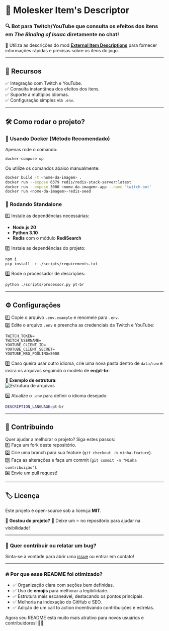 # 🎯 Molesker Item's Descriptor  

### 🔍 Bot para Twitch/YouTube que consulta os efeitos dos itens em *The Binding of Isaac* diretamente no chat!  

🚀 Utiliza as descrições do mod **[External Item Descriptions](https://github.com/wofsauge/External-Item-Descriptions)** para fornecer informações rápidas e precisas sobre os itens do jogo.  

---

## 📌 **Recursos**
✅ Integração com Twitch e YouTube.  
✅ Consulta instantânea dos efeitos dos itens.  
✅ Suporte a múltiplos idiomas.  
✅ Configuração simples via `.env`.  

---

## 🛠 **Como rodar o projeto?**  

### 🔹 **Usando Docker** (Método Recomendado)  
Apenas rode o comando:  
```sh
docker-compose up
```
Ou utilize os comandos abaixo manualmente:  
```sh
docker build -t <nome-da-imagem> .
docker run --expose 6379 redis/redis-stack-server:latest
docker run --expose 3000 <nome-da-imagem>-app --name 'twitch-bot'
docker run <nome-da-imagem>-redis-seed
```

### 🔹 **Rodando Standalone**  
1️⃣ Instale as dependências necessárias:  
- **Node.js 20**  
- **Python 3.10**  
- **Redis** com o módulo **RediSearch**  

2️⃣ Instale as dependências do projeto:  
```sh
npm i
pip install -r ./scripts/requirements.txt
```

3️⃣ Rode o processador de descrições:  
```sh
python ./scripts/processor.py pt-br
```

---

## ⚙ **Configurações**  
1️⃣ Copie o arquivo `.env.example` e renomeie para `.env`.  
2️⃣ Edite o arquivo `.env` e preencha as credenciais da Twitch e YouTube:  

```env
TWITCH_TOKEN=
TWITCH_USERNAME=
YOUTUBE_CLIENT_ID=
YOUTUBE_CLIENT_SECRET=
YOUTUBE_MSG_POOLING=5000
```

3️⃣ Caso queira usar outro idioma, crie uma nova pasta dentro de `data/raw` e insira os arquivos seguindo o modelo de **en/pt-br**:  

📂 **Exemplo de estrutura**:  
![Estrutura de arquivos](https://github.com/wesleyholiveira/item-descriptor-bot/assets/2742138/b033968d-1afe-44fa-8def-fe3fe7892ef1)  

4️⃣ Atualize o `.env` para definir o idioma desejado:  
```sh
DESCRIPTION_LANGUAGE=pt-br
```

---

## 🚀 **Contribuindo**  
Quer ajudar a melhorar o projeto? Siga estes passos:  
1️⃣ Faça um fork deste repositório.  
2️⃣ Crie uma branch para sua feature (`git checkout -b minha-feature`).  
3️⃣ Faça as alterações e faça um commit (`git commit -m "Minha contribuição"`).  
4️⃣ Envie um pull request!  

---

## 🏷 **Licença**  
Este projeto é open-source sob a licença **MIT**.  

📌 **Gostou do projeto?** 🌟 Deixe um ⭐ no repositório para ajudar na visibilidade!  

---

### 🔎 **Quer contribuir ou relatar um bug?**  
Sinta-se à vontade para abrir uma [issue](https://github.com/wesleyholiveira/item-descriptor-bot/issues) ou entrar em contato!  

---

### 🔥 **Por que esse README foi otimizado?**  
- ✅ Organização clara com seções bem definidas.  
- ✅ Uso de **emojis** para melhorar a legibilidade.  
- ✅ Estrutura mais escaneável, destacando os pontos principais.  
- ✅ Melhoria na indexação do GitHub e SEO.  
- ✅ Adição de um call to action incentivando contribuições e estrelas.  

Agora seu README está muito mais atrativo para novos usuários e contribuidores! 🚀🔥
